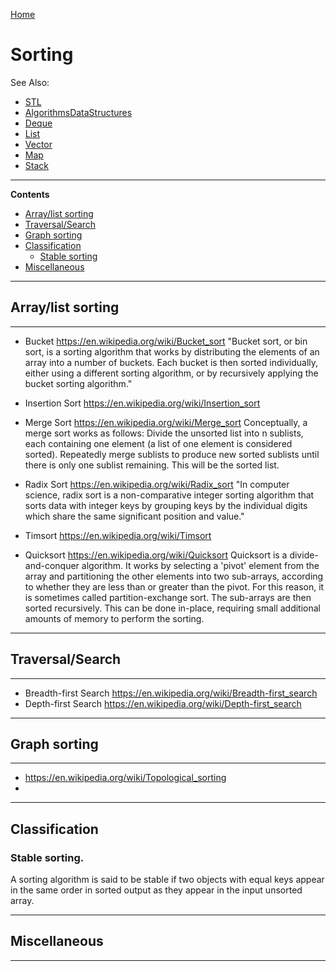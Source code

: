 [Home](Readme.md)
# Sorting 

See Also:
  - [STL](STL.md)
  - [AlgorithmsDataStructures](AlgorithmsDataStructures.md)
  - [Deque](Deque.md)
  - [List](List.md)
  - [Vector](Vector.md)
  - [Map](Map.md)
  - [Stack](Stack.md)

---

**Contents**

  - [Array/list sorting](Sorting.md#arraylist-sorting)
  - [Traversal/Search](Sorting.md#traversalsearch)
  - [Graph sorting](Sorting.md#graph-sorting)
  - [Classification](Sorting.md#classification)
    - [Stable sorting](Sorting.md#stable-sorting)
  - [Miscellaneous](Sorting.md#miscellaneous)

---

## Array/list sorting

---

 - Bucket https://en.wikipedia.org/wiki/Bucket_sort
   "Bucket sort, or bin sort, is a sorting algorithm that works by distributing the
    elements of an array into a number of buckets. Each bucket is then sorted
    individually, either using a different sorting algorithm, or by recursively
    applying the bucket sorting algorithm."
 
 - Insertion Sort https://en.wikipedia.org/wiki/Insertion_sort
 
 - Merge Sort https://en.wikipedia.org/wiki/Merge_sort
   Conceptually, a merge sort works as follows:
   Divide the unsorted list into n sublists, each containing one element (a list of one element is considered sorted).
   Repeatedly merge sublists to produce new sorted sublists until there is only one sublist remaining. This will be the sorted list.

 - Radix Sort https://en.wikipedia.org/wiki/Radix_sort
   "In computer science, radix sort is a non-comparative integer sorting algorithm that
   sorts data with integer keys by grouping keys by the individual digits which share
   the same significant position and value."
 
 - Timsort https://en.wikipedia.org/wiki/Timsort
 
 - Quicksort https://en.wikipedia.org/wiki/Quicksort
   Quicksort is a divide-and-conquer algorithm. It works by selecting a 'pivot' element from the array
   and partitioning the other elements into two sub-arrays, according to whether they are less than or greater
   than the pivot. For this reason, it is sometimes called partition-exchange sort. The sub-arrays are then
   sorted recursively. This can be done in-place, requiring small additional amounts of memory to perform the
   sorting.

---  

## Traversal/Search 

---

 - Breadth-first Search https://en.wikipedia.org/wiki/Breadth-first_search
 - Depth-first Search https://en.wikipedia.org/wiki/Depth-first_search

---

## Graph sorting

---

- https://en.wikipedia.org/wiki/Topological_sorting
-

---

## Classification

### Stable sorting.

A sorting algorithm is said to be stable if two objects with equal keys appear in the same order in sorted output
as they appear in the input unsorted array.

---

## Miscellaneous

---